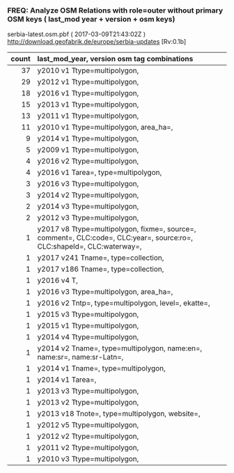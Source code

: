  
### FREQ: Analyze OSM Relations with role=outer without primary OSM keys ( last_mod year + version + osm keys)
serbia-latest.osm.pbf ( 2017-03-09T21:43:02Z ) http://download.geofabrik.de/europe/serbia-updates [Rv:0.1b]
 
|  count  |  last_mod_year, version osm tag combinations 
|  -----: | :--------------------------------------
|     37  |  y2010 v1 Ttype=multipolygon, 
|     29  |  y2012 v1 Ttype=multipolygon, 
|     18  |  y2016 v1 Ttype=multipolygon, 
|     15  |  y2013 v1 Ttype=multipolygon, 
|     13  |  y2011 v1 Ttype=multipolygon, 
|     11  |  y2010 v1 Ttype=multipolygon, area_ha=, 
|      9  |  y2014 v1 Ttype=multipolygon, 
|      5  |  y2009 v1 Ttype=multipolygon, 
|      4  |  y2016 v2 Ttype=multipolygon, 
|      4  |  y2016 v1 Tarea=, type=multipolygon, 
|      3  |  y2016 v3 Ttype=multipolygon, 
|      3  |  y2014 v2 Ttype=multipolygon, 
|      2  |  y2014 v3 Ttype=multipolygon, 
|      2  |  y2012 v3 Ttype=multipolygon, 
|      1  |  y2017 v8 Ttype=multipolygon, fixme=, source=, comment=, CLC:code=, CLC:year=, source:ro=, CLC:shapeId=, CLC:waterway=, 
|      1  |  y2017 v241 Tname=, type=collection, 
|      1  |  y2017 v186 Tname=, type=collection, 
|      1  |  y2016 v4 T, 
|      1  |  y2016 v3 Ttype=multipolygon, area_ha=, 
|      1  |  y2016 v2 Tntp=, type=multipolygon, level=, ekatte=, 
|      1  |  y2015 v3 Ttype=multipolygon, 
|      1  |  y2015 v1 Ttype=multipolygon, 
|      1  |  y2014 v4 Ttype=multipolygon, 
|      1  |  y2014 v2 Tname=, type=multipolygon, name:en=, name:sr=, name:sr-Latn=, 
|      1  |  y2014 v1 Tname=, type=multipolygon, 
|      1  |  y2014 v1 Tarea=, 
|      1  |  y2013 v3 Ttype=multipolygon, 
|      1  |  y2013 v2 Ttype=multipolygon, 
|      1  |  y2013 v18 Tnote=, type=multipolygon, website=, 
|      1  |  y2012 v5 Ttype=multipolygon, 
|      1  |  y2012 v2 Ttype=multipolygon, 
|      1  |  y2011 v2 Ttype=multipolygon, 
|      1  |  y2010 v3 Ttype=multipolygon, 
 
